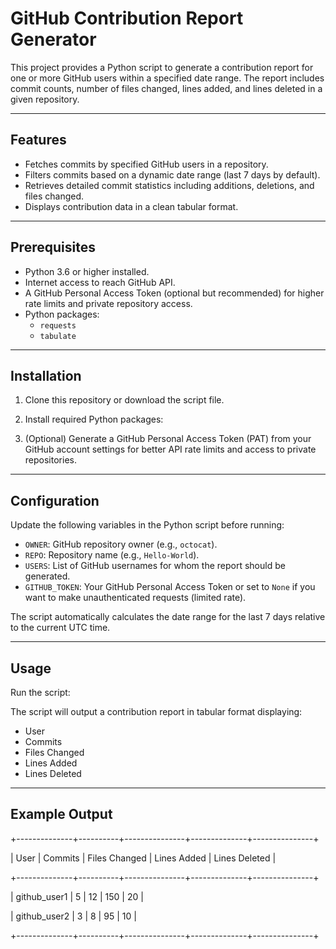 # GitHub Contribution Report Generator

This project provides a Python script to generate a contribution report for one or more GitHub users within a specified date range. The report includes commit counts, number of files changed, lines added, and lines deleted in a given repository.

---

## Features

- Fetches commits by specified GitHub users in a repository.
- Filters commits based on a dynamic date range (last 7 days by default).
- Retrieves detailed commit statistics including additions, deletions, and files changed.
- Displays contribution data in a clean tabular format.

---

## Prerequisites

- Python 3.6 or higher installed.
- Internet access to reach GitHub API.
- A GitHub Personal Access Token (optional but recommended) for higher rate limits and private repository access.
- Python packages:
    - `requests`
    - `tabulate`

---

## Installation

1. Clone this repository or download the script file.

2. Install required Python packages:



3. (Optional) Generate a GitHub Personal Access Token (PAT) from your GitHub account settings for better API rate limits and access to private repositories.

---

## Configuration

Update the following variables in the Python script before running:

- `OWNER`: GitHub repository owner (e.g., `octocat`).
- `REPO`: Repository name (e.g., `Hello-World`).
- `USERS`: List of GitHub usernames for whom the report should be generated.
- `GITHUB_TOKEN`: Your GitHub Personal Access Token or set to `None` if you want to make unauthenticated requests (limited rate).

The script automatically calculates the date range for the last 7 days relative to the current UTC time.

---

## Usage

Run the script:


The script will output a contribution report in tabular format displaying:

- User
- Commits
- Files Changed
- Lines Added
- Lines Deleted

---

## Example Output

+--------------+----------+---------------+--------------+---------------+

| User | Commits | Files Changed | Lines Added | Lines Deleted |

+--------------+----------+---------------+--------------+---------------+

| github_user1 | 5 | 12 | 150 | 20 |

| github_user2 | 3 | 8 | 95 | 10 |

+--------------+----------+---------------+--------------+---------------+

